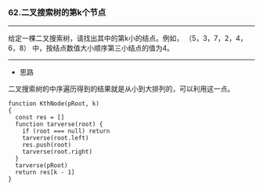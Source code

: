 ### 62.二叉搜索树的第k个节点

---

给定一棵二叉搜索树，请找出其中的第k小的结点。例如， （5，3，7，2，4，6，8）    中，按结点数值大小顺序第三小结点的值为4。

---

* 思路

二叉搜索树的中序遍历得到的结果就是从小到大排列的，可以利用这一点。

``` JS
function KthNode(pRoot, k)
{
  const res = []
  function tarverse(root) {
    if (root === null) return
    tarverse(root.left)
    res.push(root)
    tarverse(root.right)
  }
  tarverse(pRoot)
  return res[k - 1]
}
```
